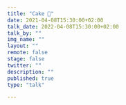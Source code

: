 ```yaml
---
title: "Cake 🍰"
date: 2021-04-08T15:30:00+02:00
talk_date: 2022-04-08T15:30:00+02:00
talk_by: ""
img_name: ""
layout: ""
remote: false
stage: false
twitter: ""
description: ""
published: true
type: "talk"

---
```

